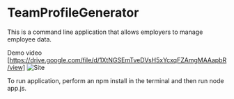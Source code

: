 # TeamProfileGenerator
This is a command line application that allows employers to manage employee data. 

Demo video [https://drive.google.com/file/d/1XtNGSEmTveDVsH5xYcxqFZAmgMAAapbR/view]
![Site](https://user-images.githubusercontent.com/69592367/108631932-69fc4e00-743a-11eb-842d-3e410df484ab.png)

To run application, perform an npm install in the terminal and then run node app.js. 